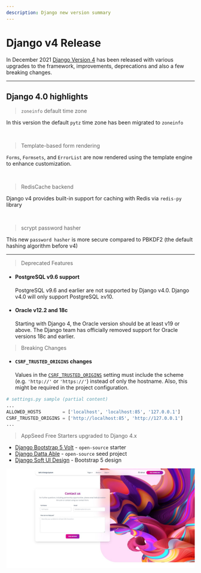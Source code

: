 ```yaml
---
description: Django new version summary
---
```


# Django v4 Release

In December 2021 [Django Version 4](https://docs.djangoproject.com/en/4.0/releases/4.0/) has been released with various upgrades to the framework, improvements, deprecations and also a few breaking changes.&#x20;

---

## Django 4.0 highlights

> `zoneinfo` default time zone

In this version the default `pytz` time zone has been migrated to `zoneinfo`&#x20;

<br />

> Template-based form rendering

`Forms`, `Formsets`, and `ErrorList` are now rendered using the template engine to enhance customization.

<br />

> RedisCache backend

Django v4 provides built-in support for caching with Redis via `redis-py` library

<br />

> scrypt password hasher

This new `password hasher` is more secure compared to PBKDF2 (the default hashing algorithm before v4)

---

> Deprecated Features

*   #### PostgreSQL v9.6 **support**&#x20;

    PostgreSQL v9.6 and earlier are not supported by Django v4.0. Django v4.0 will only support PostgreSQL ≥v10.
*   #### Oracle v12.2 and 18c

    Starting with Django 4, the Oracle version should be at least v19 or above. The Django team has officially removed support for Oracle versions 18c and earlier.

> Breaking Changes&#x20;

*   #### `CSRF_TRUSTED_ORIGINS` changes

    Values in the [`CSRF_TRUSTED_ORIGINS`](https://docs.djangoproject.com/en/4.0/ref/settings/#std:setting-CSRF\_TRUSTED\_ORIGINS) setting must include the scheme (e.g. `'http://'` or `'https://'`) instead of only the hostname. Also, this might be required in the project configuration.&#x20;

```python
# settings.py sample (partial content)
...
ALLOWED_HOSTS        = ['localhost', 'localhost:85', '127.0.0.1']
CSRF_TRUSTED_ORIGINS = ['http://localhost:85', 'http://127.0.0.1']
...
```



> AppSeed Free Starters upgraded to Django 4.x

* [Django Bootstrap 5 Volt](https://github.com/app-generator/django-volt-dashboard) - `open-source` starter&#x20;
* [Django Datta Able](https://appseed.us/admin-dashboards/django-datta-able) - `open-source` seed project
* [Django Soft UI Design](https://appseed.us/product/django-soft-ui-design-system) - Bootstrap 5 design&#x20;

![Soft UI Design - Django 4 Starter ](../../.gitbook/assets/soft-ui-design-system-contact.jpg)
